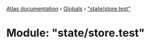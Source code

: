 [Atlas documentation](../README.md) › [Globals](../globals.md) › ["state/store.test"](_state_store_test_.md)

# Module: "state/store.test"


